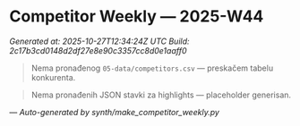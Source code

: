 # Competitor Weekly — 2025-W44

_Generated at: 2025-10-27T12:34:24Z UTC_
_Build: 2c17b3cd0148d2df27e8e90c3357cc8d0e1aaff0_

> Nema pronađenog `05-data/competitors.csv` — preskačem tabelu konkurenta.

> Nema pronađenih JSON stavki za highlights — placeholder generisan.

—
_Auto-generated by synth/make_competitor_weekly.py_